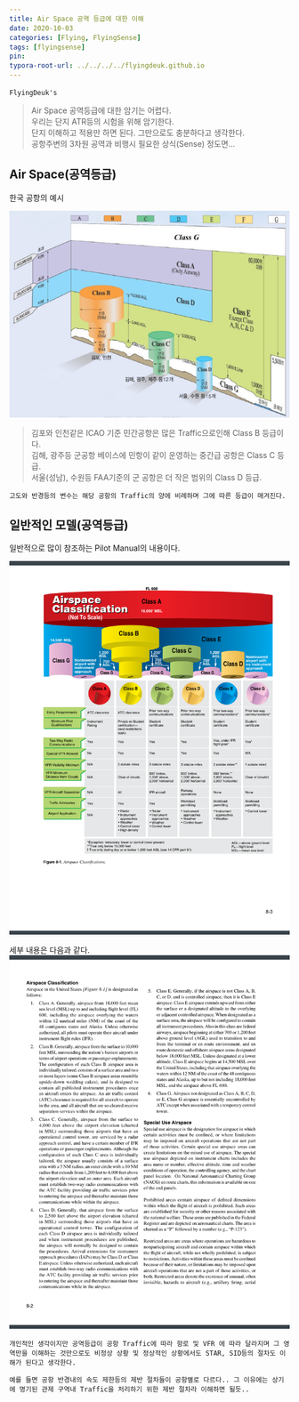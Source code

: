 ```yaml
---
title: Air Space 공역 등급에 대한 이해
date: 2020-10-03
categories: [Flying, FlyingSense]
tags: [flyingsense]
pin:
typora-root-url: ../../../../flyingdeuk.github.io
---
```


`FlyingDeuk's`
> Air Space 공역등급에 대한 암기는 어렵다. <br>
우리는 단지 ATR등의 시험을 위해 암기한다. <br>
단지 이해하고 적용만 하면 된다. 그만으로도 충분하다고 생각한다. <br>
공항주변의 3차원 공역과 비행시 필요한 상식(Sense) 정도면...

## Air Space(공역등급)
한국 공항의 예시

![airspace](/img/flying/sense/air_1.png)

>김포와 인천같은 ICAO 기준 민간공항은 많은 Traffic으로인해 Class B 등급이다. <br>
김해, 광주등 군공항 베이스에 민항이 같이 운영하는 중간급 공항은 Class C 등급. <br>
서울(성남), 수원등 FAA기준의 군 공항은 더 작은 범위의 Class D 등급.

`고도와 반경등의 변수는 해당 공항의 Traffic의 양에 비례하며 그에 따른 등급이 매겨진다.`

## 일반적인 모델(공역등급)
일반적으로 많이 참조하는 Pilot Manual의 내용이다.

![airspace](/img/flying/sense/air_2.png)

세부 내용은 다음과 같다.
![airspace](/img/flying/sense/air_3.png)

`개인적인 생각이지만 공역등급이 공항 Traffic에 따라 항로 및 VFR 에 따라 달라지며 그 영역만을 이해하는 것만으로도 비정상 상황 및 정상적인 상황에서도 STAR, SID등의 절차도 이해가 된다고 생각한다.`

`예를 들면 공항 반경내의 속도 제한등의 제반 절차들이 공항별로 다르다.. 그 이유에는 상기에 명기된 관제 구역내 Traffic을 처리하기 위한 제반 절차라 이해하면 될듯..`
